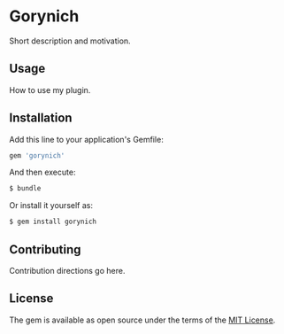 # Gorynich
Short description and motivation.

## Usage
How to use my plugin.

## Installation
Add this line to your application's Gemfile:

```ruby
gem 'gorynich'
```

And then execute:
```bash
$ bundle
```

Or install it yourself as:
```bash
$ gem install gorynich
```

## Contributing
Contribution directions go here.

## License
The gem is available as open source under the terms of the [MIT License](https://opensource.org/licenses/MIT).
